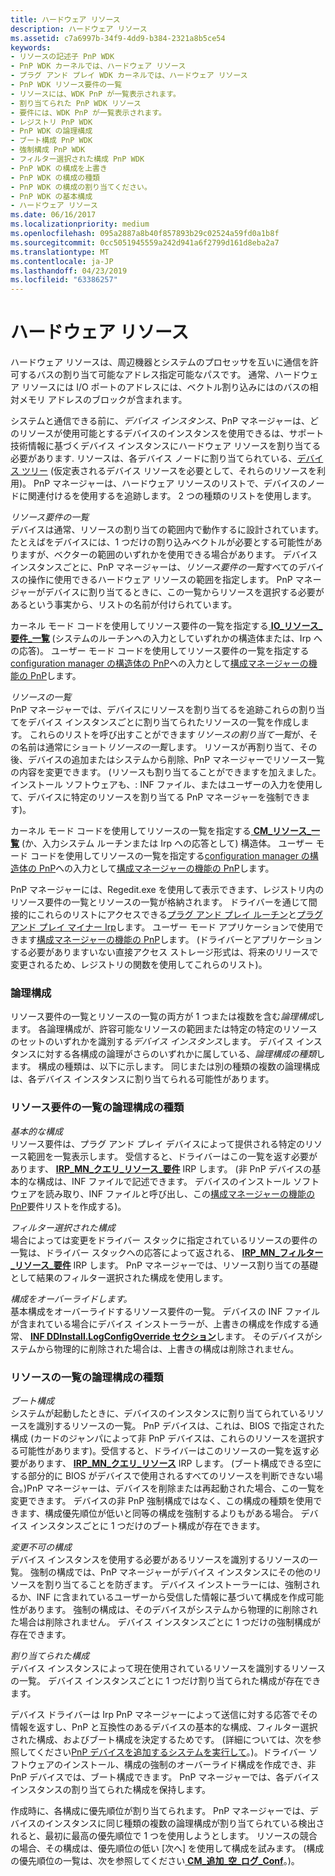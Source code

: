 ```yaml
---
title: ハードウェア リソース
description: ハードウェア リソース
ms.assetid: c7a6997b-34f9-4dd9-b384-2321a8b5ce54
keywords:
- リソースの記述子 PnP WDK
- PnP WDK カーネルでは、ハードウェア リソース
- プラグ アンド プレイ WDK カーネルでは、ハードウェア リソース
- PnP WDK リソース要件の一覧
- リソースには、WDK PnP が一覧表示されます。
- 割り当てられた PnP WDK リソース
- 要件には、WDK PnP が一覧表示されます。
- レジストリ PnP WDK
- PnP WDK の論理構成
- ブート構成 PnP WDK
- 強制構成 PnP WDK
- フィルター選択された構成 PnP WDK
- PnP WDK の構成を上書き
- PnP WDK の構成の種類
- PnP WDK の構成の割り当てください。
- PnP WDK の基本構成
- ハードウェア リソース
ms.date: 06/16/2017
ms.localizationpriority: medium
ms.openlocfilehash: 095a2887a8b40f857893b29c02524a59fd0a1b8f
ms.sourcegitcommit: 0cc5051945559a242d941a6f2799d161d8eba2a7
ms.translationtype: MT
ms.contentlocale: ja-JP
ms.lasthandoff: 04/23/2019
ms.locfileid: "63386257"
---
```

# <a name="hardware-resources"></a>ハードウェア リソース





ハードウェア リソースは、周辺機器とシステムのプロセッサを互いに通信を許可するバスの割り当て可能なアドレス指定可能なパスです。 通常、ハードウェア リソースには I/O ポートのアドレスには、ベクトル割り込みにはのバスの相対メモリ アドレスのブロックが含まれます。

システムと通信できる前に、*デバイス インスタンス*、PnP マネージャーは、どのリソースが使用可能とするデバイスのインスタンスを使用できるは、サポート技術情報に基づくデバイス インスタンスにハードウェア リソースを割り当てる必要があります. リソースは、各デバイス ノードに割り当てられている、[デバイス ツリー](device-tree.md) (仮定表されるデバイス リソースを必要として、それらのリソースを利用)。 PnP マネージャーは、ハードウェア リソースのリストで、デバイスのノードに関連付けるを使用するを追跡します。 2 つの種類のリストを使用します。

<a href="" id="resource-requirements-list"></a>*リソース要件の一覧*  
デバイスは通常、リソースの割り当ての範囲内で動作するに設計されています。 たとえばをデバイスには、1 つだけの割り込みベクトルが必要とする可能性がありますが、ベクターの範囲のいずれかを使用できる場合があります。 デバイス インスタンスごとに、PnP マネージャーは、*リソース要件の一覧*すべてのデバイスの操作に使用できるハードウェア リソースの範囲を指定します。 PnP マネージャーがデバイスに割り当てるときに、この一覧からリソースを選択する必要があるという事実から、リストの名前が付けられています。

カーネル モード コードを使用してリソース要件の一覧を指定する[ **IO\_リソース\_要件\_一覧**](https://msdn.microsoft.com/library/windows/hardware/ff550609) (システムのルーチンへの入力としていずれかの構造体または、Irp への応答)。 ユーザー モード コードを使用してリソース要件の一覧を指定する[configuration manager の構造体の PnP](https://msdn.microsoft.com/library/windows/hardware/ff549718)への入力として[構成マネージャーの機能の PnP](https://msdn.microsoft.com/library/windows/hardware/ff549713)します。

<a href="" id="resource-list"></a>*リソースの一覧*  
PnP マネージャーでは、デバイスにリソースを割り当てるを追跡これらの割り当てをデバイス インスタンスごとに割り当てられたリソースの一覧を作成します。 これらのリストを呼び出すことができます*リソースの割り当て一覧*が、その名前は通常にショート*リソースの一覧*します。 リソースが再割り当て、その後、デバイスの追加またはシステムから削除、PnP マネージャーでリソース一覧の内容を変更できます。 (リソースも割り当てることができますを加えました。 インストール ソフトウェアも、: INF ファイル、またはユーザーの入力を使用して、デバイスに特定のリソースを割り当てる PnP マネージャーを強制できます)。

カーネル モード コードを使用してリソースの一覧を指定する[ **CM\_リソース\_一覧**](https://msdn.microsoft.com/library/windows/hardware/ff541994) (か、入力システム ルーチンまたは Irp への応答として) 構造体。 ユーザー モード コードを使用してリソースの一覧を指定する[configuration manager の構造体の PnP](https://msdn.microsoft.com/library/windows/hardware/ff549718)への入力として[構成マネージャーの機能の PnP](https://msdn.microsoft.com/library/windows/hardware/ff549713)します。

PnP マネージャーには、Regedit.exe を使用して表示できます、レジストリ内のリソース要件の一覧とリソースの一覧が格納されます。 ドライバーを通じて間接的にこれらのリストにアクセスできる[プラグ アンド プレイ ルーチン](https://msdn.microsoft.com/library/windows/hardware/ff558809)と[プラグ アンド プレイ マイナー Irp](https://msdn.microsoft.com/library/windows/hardware/ff558807)します。 ユーザー モード アプリケーションで使用できます[構成マネージャーの機能の PnP](https://msdn.microsoft.com/library/windows/hardware/ff549713)します。 (ドライバーとアプリケーションする必要がありますいない直接アクセス ストレージ形式は、将来のリリースで変更されるため、レジストリの関数を使用してこれらのリスト)。

### <a href="" id="ddk-logical-configurations-kg"></a>論理構成

リソース要件の一覧とリソースの一覧の両方が 1 つまたは複数を含む*論理構成*します。 各論理構成が、許容可能なリソースの範囲または特定の特定のリソースのセットのいずれかを識別する*デバイス インスタンス*します。 デバイス インスタンスに対する各構成の論理がさらのいずれかに属している、*論理構成の種類*します。 構成の種類は、以下に示します。 同じまたは別の種類の複数の論理構成は、各デバイス インスタンスに割り当てられる可能性があります。

### <a name="logical-configuration-types-for-resource-requirements-lists"></a>リソース要件の一覧の論理構成の種類

<a href="" id="basic-configuration"></a>*基本的な構成*  
リソース要件は、プラグ アンド プレイ デバイスによって提供される特定のリソース範囲を一覧表示します。 受信すると、ドライバーはこの一覧を返す必要があります、 [ **IRP\_MN\_クエリ\_リソース\_要件**](https://msdn.microsoft.com/library/windows/hardware/ff551715) IRP します。 (非 PnP デバイスの基本的な構成は、INF ファイルで記述できます。 デバイスのインストール ソフトウェアを読み取り、INF ファイルと呼び出し、この[構成マネージャーの機能の PnP](https://msdn.microsoft.com/library/windows/hardware/ff549713)要件リストを作成する)。

<a href="" id="filtered-configuration"></a>*フィルター選択された構成*  
場合によっては変更をドライバー スタックに指定されているリソースの要件の一覧は、ドライバー スタックへの応答によって返される、 [ **IRP\_MN\_フィルター\_リソース\_要件**](https://msdn.microsoft.com/library/windows/hardware/ff550874) IRP します。 PnP マネージャーでは、リソース割り当ての基礎として結果のフィルター選択された構成を使用します。

<a href="" id="override-configuration"></a>*構成をオーバーライドします。*  
基本構成をオーバーライドするリソース要件の一覧。 デバイスの INF ファイルが含まれている場合にデバイス インストーラーが、上書きの構成を作成する通常、 [ **INF DDInstall.LogConfigOverride セクション**](https://msdn.microsoft.com/library/windows/hardware/ff547339)します。 そのデバイスがシステムから物理的に削除された場合は、上書きの構成は削除されません。

### <a name="logical-configuration-types-for-resource-lists"></a>リソースの一覧の論理構成の種類

<a href="" id="boot-configuration"></a>*ブート構成*  
システムが起動したときに、デバイスのインスタンスに割り当てられているリソースを識別するリソースの一覧。 PnP デバイスは、これは、BIOS で指定された構成 (カードのジャンパによって非 PnP デバイスは、これらのリソースを選択する可能性があります)。受信すると、ドライバーはこのリソースの一覧を返す必要があります、 [ **IRP\_MN\_クエリ\_リソース**](https://msdn.microsoft.com/library/windows/hardware/ff551710) IRP します。 (ブート構成できる空にする部分的に BIOS がデバイスで使用されるすべてのリソースを判断できない場合。)PnP マネージャーは、デバイスを削除または再起動された場合、この一覧を変更できます。 デバイスの非 PnP 強制構成ではなく、この構成の種類を使用できます、構成優先順位が低いと同等の構成を強制するよりもがある場合。 デバイス インスタンスごとに 1 つだけのブート構成が存在できます。

<a href="" id="forced-configuration"></a>*変更不可の構成*  
デバイス インスタンスを使用する必要があるリソースを識別するリソースの一覧。 強制の構成では、PnP マネージャーがデバイス インスタンスにその他のリソースを割り当てることを防ぎます。 デバイス インストーラーには、強制されるか、INF に含まれているユーザーから受信した情報に基づいて構成を作成可能性があります。 強制の構成は、そのデバイスがシステムから物理的に削除された場合は削除されません。 デバイス インスタンスごとに 1 つだけの強制構成が存在できます。

<a href="" id="allocated-configuration"></a>*割り当てられた構成*  
デバイス インスタンスによって現在使用されているリソースを識別するリソースの一覧。 デバイス インスタンスごとに 1 つだけ割り当てられた構成が存在できます。

デバイス ドライバーは Irp PnP マネージャーによって送信に対する応答でその情報を返すし、PnP と互換性のあるデバイスの基本的な構成、フィルター選択された構成、およびブート構成を決定するためです。 (詳細については、次を参照してください[PnP デバイスを追加するシステムを実行して](adding-a-pnp-device-to-a-running-system.md)。)。ドライバー ソフトウェアのインストール、構成の強制のオーバーライド構成を作成でき、非 PnP デバイスでは、ブート構成できます。 PnP マネージャーでは、各デバイス インスタンスの割り当てられた構成を保持します。

作成時に、各構成に優先順位が割り当てられます。 PnP マネージャーでは、デバイスのインスタンスに同じ種類の複数の論理構成が割り当てられている検出されると、最初に最高の優先順位で 1 つを使用しようとします。 リソースの競合の場合、その構成は、優先順位の低い [次へ] を使用して構成を試みます。 (構成の優先順位の一覧は、次を参照してください[ **CM\_追加\_空\_ログ\_Conf**](https://msdn.microsoft.com/library/windows/hardware/ff537921)。)。

 

 




